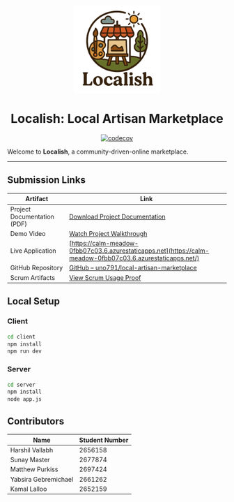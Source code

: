 <p align="center">
  <img src="client/src/assets/localish-logo.png" alt="Localish Logo" width="200"/>
</p>

<h1 align="center">Localish: Local Artisan Marketplace</h1>

<p align="center">
  <a href="https://codecov.io/gh/uno791/local-artisan-marketplace">
    <img src="https://codecov.io/gh/uno791/local-artisan-marketplace/branch/main/graph/badge.svg" alt="codecov" />
  </a>
</p>


Welcome to **Localish**, a community-driven-online marketplace.

---

## Submission Links

| Artifact                  | Link                                                                                                                                   |
|---------------------------|----------------------------------------------------------------------------------------------------------------------------------------|
| Project Documentation (PDF) | [Download Project Documentation](client/src/assets/DOC.pdf)                                                                            |
| Demo Video             | [Watch Project Walkthrough](https://www.youtube.com/watch?v=zjWbiV5cyOI)                                                                       |
| Live Application       | [https://calm-meadow-0fbb07c03.6.azurestaticapps.net](https://calm-meadow-0fbb07c03.6.azurestaticapps.net/)                           |
| GitHub Repository      | [GitHub – uno791/local-artisan-marketplace](https://github.com/uno791/local-artisan-marketplace)                                       |
| Scrum Artifacts | [View Scrum Usage Proof](https://docs.google.com/document/d/1eT510AOd3YfFSMUHpNMAOoPj18lE-Y4twHv2UM0f9wA/edit?usp=sharing)                                    |


## Local Setup
### Client
```bash
cd client
npm install
npm run dev
```

### Server
```bash
cd server
npm install
node app.js
```
## Contributors

| Name                 | Student Number |
|----------------------|----------------|
| Harshil Vallabh      | 2656158        |
| Sunay Master         | 2677874        |
| Matthew Purkiss      | 2697424        |
| Yabsira Gebremichael | 2661262        |
| Kamal Lalloo         | 2652159        |





